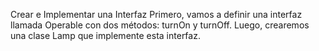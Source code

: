 Crear e Implementar una Interfaz
Primero, vamos a definir una interfaz llamada Operable con dos métodos: turnOn y turnOff. 
Luego, crearemos una clase Lamp que implemente esta interfaz.